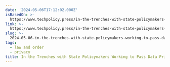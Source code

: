 ```yaml
---
date: '2024-05-06T17:12:02.000Z'
isBasedOn: >-
  https://www.techpolicy.press/in-the-trenches-with-state-policymakers-working-to-pass-data-privacy-laws/
link: >-
  https://www.techpolicy.press/in-the-trenches-with-state-policymakers-working-to-pass-data-privacy-laws/
slug: >-
  2024-05-06-in-the-trenches-with-state-policymakers-working-to-pass-data-privacy-laws-or
tags:
  - law and order
  - privacy
title: In the Trenches with State Policymakers Working to Pass Data Privacy Laws |
---
```


